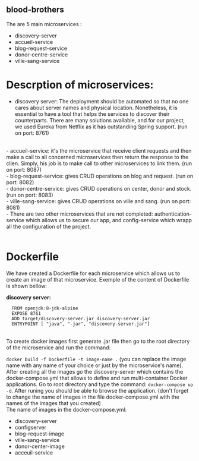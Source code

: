 ## blood-brothers


The are 5 main microservices : 
<br>

  - discovery-server
  - accueil-service
  - blog-request-service
  - donor-centre-service
  - ville-sang-service


# Descrption of microservices: 
- discovery server: The deployment should be automated so that no one cares about server names and physical location. Nonetheless, it is essential to have a tool that helps the services to discover their counterparts. There are many solutions available, and for our project, we used Eureka from Netflix as it has outstanding Spring support. (run on port: 8761)
<br>
- accueil-service: it's the microservice that receive client requests and then make a call to all concerned microservices then return the response to the clien. Simply, his job is to make call to other microservices to link them. (run on port: 8087)
<br>
- blog-request-service: gives CRUD operations on blog and request. (run on port: 8082)
<br>
- donor-centre-service: gives CRUD operations on center, donor and stock. (run on port: 8083)
<br>
- ville-sang-service: gives CRUD operations on ville and sang. (run on port: 8081)
<br>
- There are two other microservices that are not completed: authentication-service which allows us to secure our app, and config-service which wrapp all the configuration of the project.
<br><br>

# Dockerfile
 We have created a Dockerfile for each microservice which allows us to create an image of that microservice. Exemple of the content of Dockerfile is shown bellow: 
 
**discovery server:**
```
  FROM openjdk:8-jdk-alpine
  EXPOSE 8761
  ADD target/discovery-server.jar discovery-server.jar
  ENTRYPOINT [ "java", "-jar", "discovery-server.jar"]
```
 <br>
To create docker images first generate .jar file then go to the root directory of the microservice and run the command: 

```docker build -f Dockerfile -t image-name .```
(you can replace the image name with any name of your choice or just by the microservice's name).
<br>
After creating all the images go the discovery-server which contains the docker-compose.yml that allows to define and run multi-container Docker applications. Go to root directory and type the command: 
```docker-compose up -d```.
After runing you should be able to browse the application. (don't forget to change the name of images in the file docker-compose.yml with the names of the images that you created)
<br>
The name of images in the docker-compose.yml: 

- discovery-server
- configserver
- blog-request-image
- ville-sang-service
- donor-center-image
- acceuil-service

